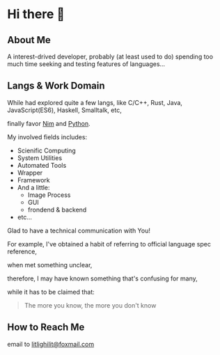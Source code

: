 # Hi there 👋

<!--
Here are some ideas to get you started:

- 🔭 I’m currently working on ...
- 🌱 I’m currently learning ...
- 👯 I’m looking to collaborate on ...
- 🤔 I’m looking for help with ...
- 💬 Ask me about ...
- 📫 How to reach me: ...
- 😄 Pronouns: ...
- ⚡ Fun fact: ...
-->

## About Me
A interest-drived developer,
probably (at least used to do) spending too much time seeking and testing features of languages...


## Langs & Work Domain
While had explored quite a few langs, like
C/C++, Rust, Java, JavaScript(ES6), Haskell, Smalltalk, etc,

finally favor
[Nim][nim-web] 
and [Python][py-web].

[nim-web]: https://nim-lang.org
[py-web]: https://www.python.org

My involved fields includes:

- Scienific Computing
- System Utilities
- Automated Tools
- Wrapper
- Framework
- And a little:
  - Image Process
  - GUI
  - frondend & backend
- etc...

Glad to have a technical communication with You!

For example, I've obtained a habit of referring to official language spec reference,

when met something unclear,

therefore, I may have known something that's confusing for many,

while it has to be claimed that:

> The more you know, the more you don't know

## How to Reach Me
email to [litlighilit@foxmail.com](mailto://litlighilit@foxmail.com)

